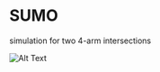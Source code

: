 # SUMO
simulation for two 4-arm intersections

![Alt Text](https://github.com/priyanksonis/SUMO/blob/master/sumo_simulation.gif)

